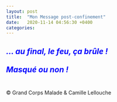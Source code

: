 ```yaml
---
layout: post
title:  "Mon Message post-confinement"
date:   2020-11-14 04:56:30 +0400
categories: 
---
```

<!---

--->


<span style="color: blue">***... au final, le feu, ça brûle !***</span>
<br/>
<br/>
<span style="color: blue">***Masqué ou non !***</span>
<br/>
<br/>
------
&copy;  Grand Corps Malade & Camille Lellouche